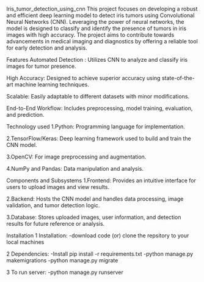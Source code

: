 Iris_tumor_detection_using_cnn
This project focuses on developing a robust and efficient deep learning model to detect iris tumors using Convolutional Neural Networks (CNN). Leveraging the power of neural networks, the model is designed to classify and identify the presence of tumors in iris images with high accuracy. The project aims to contribute towards advancements in medical imaging and diagnostics by offering a reliable tool for early detection and analysis.

Features
Automated Detection : Utilizes CNN to analyze and classify iris images for tumor presence.

High Accuracy: Designed to achieve superior accuracy using state-of-the-art machine learning techniques.

Scalable: Easily adaptable to different datasets with minor modifications.

End-to-End Workflow: Includes preprocessing, model training, evaluation, and prediction.

Technology used
1.Python: Programming language for implementation.

2.TensorFlow/Keras: Deep learning framework used to build and train the CNN model.

3.OpenCV: For image preprocessing and augmentation.

4.NumPy and Pandas: Data manipulation and analysis.

Components and Subsystems
1.Frontend: Provides an intuitive interface for users to upload images and view results.

2.Backend: Hosts the CNN model and handles data processing, image validation, and tumor detection logic.

3.Database: Stores uploaded images, user information, and detection results for future reference or analysis.

Installation
1 Installation: -download code (or) clone the repsitory to your local machines

2 Dependencies: -Install pip install -r requirements.txt -python manage.py makemigrations -python manage.py migrate

3 To run server: -python manage.py runserver
